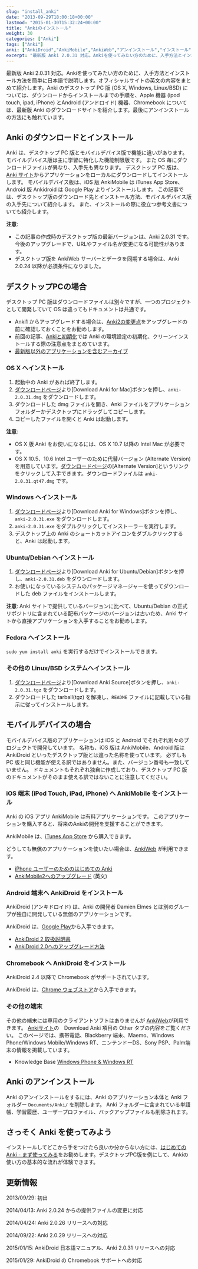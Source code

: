```yaml
---
slug: "install_anki"
date: "2013-09-29T18:00:18+00:00"
lastmod: "2015-01-30T15:32:24+00:00"
title: "Ankiのインストール"
weight: 30
categories: ["Anki"]
tags: ["Anki"]
anki: ["AnkiDroid","AnkiMobile","AnkiWeb","アンインストール","インストール","ダウンロード","メンテナンス"]
excerpt: "最新版 Anki 2.0.31 対応。Ankiを使ってみたい方のために、入手方法とインストール方法を簡単に日本語で説明します。オフィシャルサイトの英文の内容をまとめて紹介します。AnkiのデスクトップPC版(Mac, Windows, Linux/BSD)については、ダウンロードからインストールまでの手順を、Apple機器(ipod touch, ipad, iPhone)とAndroid(アンドロイド)機器、Chromebookについては、最新版Ankiのダウンロードサイトを紹介します。最後にアンインストールの方法にも触れています。"
---
```

<section id="preamble">
<p>最新版 Anki 2.0.31 対応。Ankiを使ってみたい方のために、入手方法とインストール方法を簡単に日本語で説明します。オフィシャルサイトの英文の内容をまとめて紹介します。Anki のデスクトップ PC 版 (OS X, Windows, Linux/BSD) については、ダウンロードからインストールまでの手順を、Apple 機器 (ipod touch, ipad, iPhone) とAndroid (アンドロイド) 機器、Chromebook については、最新版 Anki のダウンロードサイトを紹介します。最後にアンインストールの方法にも触れています。</p>
</section>
<section id="anki_のダウンロードとインストール">
  <div class="page-header">
    <h2>Anki のダウンロードとインストール</h2>
  </div>
<p>Anki は、デスクトップ PC 版とモバイルデバイス版で機能に違いがあります。
モバイルデバイス版は主に学習に特化した機能制限版です。
また OS 毎にダウンロードファイルが異なり、入手先も異なります。
デスクトップ PC 版は、<a target="new" href="http://ankisrs.net/">Anki サイト</a>からアプリケーションをローカルにダウンロードしてインストールします。
モバイルデバイス版は、iOS 版 AnkiMobile は iTunes App Store、Android 版 Ankidroid は Google Play よりインストールします。
この記事では、デスクトップ版のダウンロード先とインストール方法、モバイルデバイス版の入手先について紹介します。
また、インストールの際に役立つ参考文書についても紹介します。</p>
<p><strong>注意</strong>:</p>
<ul>
<li>
この記事の作成時のデスクトップ版の最新バージョンは、Anki 2.0.31 です。今後のアップグレードで、URLやファイル名が変更になる可能性があります。
</li>
<li>
デスクトップ版を AnkiWeb サーバーとデータを同期する場合は、Anki 2.0.24 以降が必須条件になりました。
</li>
</ul>
</section>
<section id="デスクトップpcの場合">
  <div class="page-header">
    <h2>デスクトップPCの場合</h2>
  </div>
<p>デスクトップ PC 版はダウンロードファイルは別々ですが、一つのプロジェクトとして開発していて OS は違ってもドキュメントは共通です。</p>
<ul>
<li>
Anki1 からアップグレードする場合は、<a href="/changeinanki2/#v2">Anki2の変更点</a>をアップグレードの前に確認しておくことをお勧めします。
</li>
<li>
前回の記事、<a href="/anki_reset/">Ankiと初期化</a>では Anki の環境設定の初期化、クリーンインストールする際の注意点をまとめています。
</li>
<li>
<a target="new" href="http://ankisrs.net/download/mirror/">最新版以外のアプリケーションを含むアーカイブ</a>
</li>
</ul>
<h3 id="os_x_へインストール">OS X へインストール</h3>
<ol>
<li>
起動中の Anki があれば終了します。
</li>
<li>
<a target="new" href="http://ankisrs.net/#mac">ダウンロードページ</a>より[Download Anki for Mac]ボタンを押し、<code>anki-2.0.31.dmg</code> をダウンロードします。
</li>
<li>
ダウンロードした dmg ファイルを開き、Anki ファイルをアプリケーションフォルダーかデスクトップにドラッグしてコピーします。
</li>
<li>
コピーしたファイルを開くと Anki は起動します。
</li>
</ol>
<p><strong>注意</strong>:</p>
<ul>
<li>
OS X 版 Anki をお使いになるには、OS X 10.7 以降の Intel Mac が必要です。
</li>
<li>
OS X 10.5、10.6 Intel ユーザーのために代替バージョン (Alternate Version) を用意しています。<a target="new" href="http://ankisrs.net/#mac">ダウンロードページ</a>の[Alternate Version]というリンクをクリックして入手できます。ダウンロードファイルは <code>anki-2.0.31.qt47.dmg</code> です。
</li>
</ul>
<h3 id="windows_へインストール">Windows へインストール</h3>
<ol>
<li>
<a target="new" href="http://ankisrs.net/#windows">ダウンロードページ</a>より[Download Anki for Windows]ボタンを押し、<code>anki-2.0.31.exe</code> をダウンロードします。
</li>
<li>
<code>anki-2.0.31.exe</code> をダブルクリックしてインストーラーを実行します。
</li>
<li>
デスクトップ上の Anki のショートカットアイコンをダブルクリックすると、Anki は起動します。
</li>
</ol>
<h3 id="ubuntu_debian_へインストール">Ubuntu/Debian へインストール</h3>
<ol>
<li>
<a target="new" href="http://ankisrs.net/#linux">ダウンロードページ</a>より[Download Anki for Ubuntu/Debian]ボタンを押し、<code>anki-2.0.31.deb</code> をダウンロードします。
</li>
<li>
お使いになっているシステムのパッケージマネージャーを使ってダウンロードした deb ファイルをインストールします。
</li>
</ol>
<p><strong>注意</strong>: Anki サイトで提供しているバージョンに比べて、Ubuntu/Debian の正式リポジトリに含まれている配布パッケージのバージョンは古いため、Anki サイトから直接アプリケーションを入手することをお勧めします。</p>
<h3 id="fedora_へインストール">Fedora へインストール</h3>
<p><code>sudo yum install anki</code> を実行するだけでインストールできます。</p>
<h3 id="その他の_linux_bsd_システムへインストール">その他の Linux/BSD システムへインストール</h3>
<ol>
<li>
<a target="new" href="http://ankisrs.net/#linux">ダウンロードページ</a>より[Download Anki Source]ボタンを押し、<code>anki-2.0.31.tgz</code> をダウンロードします。
</li>
<li>
ダウンロードした tarball(tgz) を解凍し、<code>README</code> ファイルに記載している指示に従ってインストールします。
</li>
</ol>
</section>
<section id="モバイルデバイスの場合">
  <div class="page-header">
    <h2>モバイルデバイスの場合</h2>
  </div>
<p>モバイルデバイス版のアプリケーションは iOS と Android でそれぞれ別々のプロジェクトで開発しています。
名称も、iOS 版は AnkiMobile、Android 版は AnkiDroid といったデスクトップ版とは違った名称を使っています。
必ずしも PC 版と同じ機能が使える訳ではありません。また、バージョン番号も一致していません。
ドキュメントもそれぞれ独自に作成しており、デスクトップ PC 版のドキュメントがそのまま使える訳ではないことに注意してください。</p>
<h3 id="ios_端末_ipod_touch_ipad_iphone_へ_ankimobile_をインストール">iOS 端末 (iPod Touch, iPad, iPhone) へ AnkiMobile をインストール</h3>
<p>Anki の iOS アプリ AnkiMobile は有料アプリケーションです。
このアプリケーションを購入すると、将来のAnkiの開発を支援することができます。</p>
<p>AnkiMobile は、<a target="new" href="https://itunes.apple.com/jp/app/ankimobile-flashcards/id373493387?mt=8&amp;uo=4&amp;at=11lGoS">iTunes App Store</a> から購入できます。</p>
<p>どうしても無償のアプリケーションを使いたい場合は、<a target="new" href="https://ankiweb.net/">AnkiWeb</a> が利用できます。</p>
<ul>
<li>
<a href="/how-to-use-ankimobile/">iPhone ユーザーのためのはじめての Anki</a>
</li>
<li>
<a target="new" href="http://ankisrs.net/docs/am-upgrade.html">AnkiMobile2へのアップグレード</a> (英文)
</li>
</ul>
<h3 id="android_端末へ_ankidroid_をインストール">Android 端末へ AnkiDroid をインストール</h3>
<p>AnkiDroid (アンキドロイド) は、Anki の開発者 Damien Elmes とは別のグループが独自に開発している無償のアプリケーションです。</p>
<p>AnkiDroid は、<a target="new" href="https://play.google.com/store/apps/details?id=com.ichi2.anki">Google Play</a>から入手できます。</p>
<ul>
<li>
<a target="new" href="https://ankidroid.org/docs/manual-ja.html">AnkiDroid 2 取扱説明書</a>
</li>
<li>
<a target="new" href="http://code.google.com/p/ankidroid/wiki/Upgrading?wl=ja">AnkiDroid 2.0へのアップグレード方法</a>
</li>
</ul>
<h3 id="chromebook_へ_ankidroid_をインストール">Chromebook へ AnkiDroid をインストール</h3>
<p>AnkiDroid 2.4 以降で Chromebook がサポートされています。</p>
<p>AnkiDroid は、<a target="new" href="https://chrome.google.com/webstore/detail/ankidroid/ckmbkodkbmkmdjdimeiddeljndcneifo">Chrome ウェブストア</a>から入手できます。</p>
<h3 id="その他の端末">その他の端末</h3>
<p>その他の端末には専用のクライアントソフトはありませんが <a target="new" href="https://ankiweb.net/">AnkiWeb</a>が利用できます。
<a target="new" href="http://ankisrs.net/#other">Ankiサイト</a>の　Download Anki 項目の Other タブの内容をご覧ください。
このページでは、携帯電話、Blackberry 端末、Maemo、Windows Phone/Windows Mobile/Windows RT、ニンテンドーDS、Sony PSP、Palm端末の情報を掲載しています。</p>
<ul>
<li>
Knowledge Base <a target="new" href="https://anki.tenderapp.com/kb/anki-ecosystem/windows-phone-windows-rt">Windows Phone &amp; Windows RT</a>
</li>
</ul>
</section>
<section id="anki_のアンインストール">
  <div class="page-header">
    <h2>Anki のアンインストール</h2>
  </div>
<p>Anki のアンインストールをするには、Anki のアプリケーション本体と Anki フォルダー <code>Documents/Anki/</code> を削除します。
Anki フォルダーに含まれている単語帳、学習履歴、ユーザープロファイル、バックアップファイルも削除されます。</p>
</section>
<section id="さっそく_anki_を使ってみよう">
  <div class="page-header">
    <h2>さっそく Anki を使ってみよう</h2>
  </div>
<p>インストールしてどこから手をつけたら良いか分からない方には、<a href="/how-to-anki/">はじめてのAnki - まず使ってみる</a>をお勧めします。デスクトップPC版を例にして、Ankiの使い方の基本的な流れが体験できます。</p>
</section>
<section id="更新情報">
  <div class="page-header">
    <h2>更新情報</h2>
  </div>
<p>2013/09/29: 初出</p>
<p>2014/04/13: Anki 2.0.24 からの提供ファイルの変更に対応</p>
<p>2014/04/24: Anki 2.0.26 リリースへの対応</p>
<p>2014/09/22: Anki 2.0.29 リリースへの対応</p>
<p>2015/01/15: AnkiDroid 日本語マニュアル、Anki 2.0.31 リリースへの対応</p>
<p>2015/01/29: AnkiDroid の Chromebook サポートへの対応</p>
</section>


